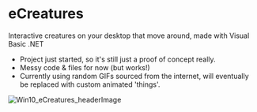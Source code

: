 # eCreatures
Interactive creatures on your desktop that move around, made with Visual Basic .NET

- Project just started, so it's still just a proof of concept really.
- Messy code & files for now (but works!)
- Currently using random GIFs sourced from the internet, will eventually be replaced with custom animated 'things'.


![Win10_eCreatures_headerImage](https://user-images.githubusercontent.com/7362201/114796792-1b818500-9dd5-11eb-9534-af45e6a18952.png)
